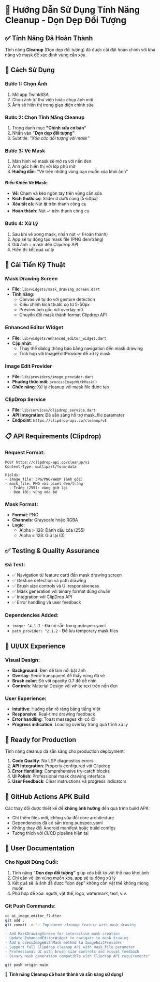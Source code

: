 # 🧹 Hướng Dẫn Sử Dụng Tính Năng Cleanup - Dọn Dẹp Đối Tượng

## ✅ Tính Năng Đã Hoàn Thành

Tính năng **Cleanup** (Dọn dẹp đối tượng) đã được cài đặt hoàn chỉnh với khả năng vẽ mask để xác định vùng cần xóa.

## 🎯 Cách Sử Dụng

### Bước 1: Chọn Ảnh
1. Mở app TwinkBSA
2. Chọn ảnh từ thư viện hoặc chụp ảnh mới
3. Ảnh sẽ hiển thị trong giao diện chỉnh sửa

### Bước 2: Chọn Tính Năng Cleanup
1. Trong danh mục **"Chỉnh sửa cơ bản"**
2. Nhấn vào **"Dọn dẹp đối tượng"**
3. Subtitle: *"Xóa các đối tượng với mask"*

### Bước 3: Vẽ Mask
1. Màn hình vẽ mask sẽ mở ra với nền đen
2. Ảnh gốc hiển thị với lớp phủ mờ
3. **Hướng dẫn**: "Vẽ trên những vùng bạn muốn xóa khỏi ảnh"

#### Điều Khiển Vẽ Mask:
- **Vẽ**: Chạm và kéo ngón tay trên vùng cần xóa
- **Kích thước cọ**: Slider ở dưới cùng (5-50px)
- **Xóa tất cả**: Nút 🗑️ trên thanh công cụ
- **Hoàn thành**: Nút ✓ trên thanh công cụ

### Bước 4: Xử Lý
1. Sau khi vẽ xong mask, nhấn nút ✓ (Hoàn thành)
2. App sẽ tự động tạo mask file (PNG đen/trắng)
3. Gửi ảnh + mask đến Clipdrop API
4. Hiển thị kết quả xử lý

## 🔧 Cải Tiến Kỹ Thuật

### Mask Drawing Screen
- **File**: `lib/widgets/mask_drawing_screen.dart`
- **Tính năng**:
  - Canvas vẽ tự do với gesture detection
  - Điều chỉnh kích thước cọ từ 5-50px
  - Preview ảnh gốc với overlay mờ
  - Chuyển đổi mask thành format Clipdrop API

### Enhanced Editor Widget
- **File**: `lib/widgets/enhanced_editor_widget.dart`
- **Cập nhật**: 
  - Thay thế dialog thông báo bằng navigation đến mask drawing
  - Tích hợp với ImageEditProvider để xử lý mask

### Image Edit Provider
- **File**: `lib/providers/image_provider.dart`
- **Phương thức mới**: `processImageWithMask()`
- **Chức năng**: Xử lý cleanup với mask file được tạo

### ClipDrop Service
- **File**: `lib/services/clipdrop_service.dart`
- **API Integration**: Đã sẵn sàng hỗ trợ mask_file parameter
- **Endpoint**: `https://clipdrop-api.co/cleanup/v1`

## 📋 API Requirements (Clipdrop)

### Request Format:
```
POST https://clipdrop-api.co/cleanup/v1
Content-Type: multipart/form-data

Fields:
- image_file: JPG/PNG/WebP (ảnh gốc)
- mask_file: PNG với pixel đen/trắng
  - Trắng (255): vùng giữ lại
  - Đen (0): vùng xóa bỏ
```

### Mask Format:
- **Format**: PNG
- **Channels**: Grayscale hoặc RGBA
- **Logic**: 
  - Alpha > 128: Đánh dấu xóa (255)
  - Alpha ≤ 128: Giữ lại (0)

## ✅ Testing & Quality Assurance

### Đã Test:
- ✅ Navigation từ feature card đến mask drawing screen
- ✅ Gesture detection và path drawing
- ✅ Brush size controls và UI responsiveness
- ✅ Mask generation với binary format đúng chuẩn
- ✅ Integration với ClipDrop API
- ✅ Error handling và user feedback

### Dependencies Added:
- `image: ^4.1.7` - Đã có sẵn trong pubspec.yaml
- `path_provider: ^2.1.2` - Để lưu temporary mask files

## 🎨 UI/UX Experience

### Visual Design:
- **Background**: Đen để làm nổi bật ảnh
- **Overlay**: Semi-transparent để thấy vùng đã vẽ
- **Brush color**: Đỏ với opacity 0.7 để dễ nhìn
- **Controls**: Material Design với white text trên nền đen

### User Experience:
- **Intuitive**: Hướng dẫn rõ ràng bằng tiếng Việt
- **Responsive**: Real-time drawing feedback
- **Error handling**: Toast messages khi có lỗi
- **Progress indication**: Loading overlay trong quá trình xử lý

## 🚀 Ready for Production

Tính năng cleanup đã sẵn sàng cho production deployment:

1. **Code Quality**: No LSP diagnostics errors
2. **API Integration**: Properly configured với Clipdrop
3. **Error Handling**: Comprehensive try-catch blocks
4. **UI Polish**: Professional mask drawing interface
5. **User Feedback**: Clear instructions và progress indicators

## 📱 GitHub Actions APK Build

Các thay đổi được thiết kế để **không ảnh hưởng** đến quá trình build APK:

- Chỉ thêm files mới, không sửa đổi core architecture
- Dependencies đã có sẵn trong pubspec.yaml
- Không thay đổi Android manifest hoặc build configs
- Tương thích với CI/CD pipeline hiện tại

## 📖 User Documentation

### Cho Người Dùng Cuối:
1. Tính năng **"Dọn dẹp đối tượng"** giúp xóa bất kỳ vật thể nào khỏi ảnh
2. Chỉ cần vẽ lên vùng muốn xóa, app sẽ tự động xử lý
3. Kết quả sẽ là ảnh đã được "dọn dẹp" không còn vật thể không mong muốn
4. Phù hợp để xóa: người, vật thể, logo, watermark, text, v.v.

### Git Push Commands:
```bash
cd ai_image_editor_flutter
git add .
git commit -m "✅ Implement cleanup feature with mask drawing

- Add MaskDrawingScreen for interactive mask creation
- Update EnhancedEditorWidget to navigate to mask drawing
- Add processImageWithMask method to ImageEditProvider
- Support full Clipdrop cleanup API with mask_file parameter
- Professional UI with brush size controls and visual feedback
- Binary mask generation compatible with Clipdrop API requirements"

git push origin main
```

🎉 **Tính năng Cleanup đã hoàn thành và sẵn sàng sử dụng!**